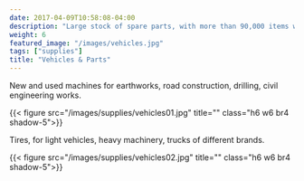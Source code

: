 ```yaml
---
date: 2017-04-09T10:58:08-04:00
description: "Large stock of spare parts, with more than 90,000 items with their reports of product manufacturing specifications"
weight: 6
featured_image: "/images/vehicles.jpg"
tags: ["supplies"]
title: "Vehicles & Parts"
---
```

New and used machines for earthworks, road construction, drilling, civil engineering works.

{{< figure src="/images/supplies/vehicles01.jpg" title="" class="h6 w6 br4 shadow-5">}}

Tires, for light vehicles, heavy machinery, trucks of different brands.

{{< figure src="/images/supplies/vehicles02.jpg" title="" class="h6 w6 br4 shadow-5">}}